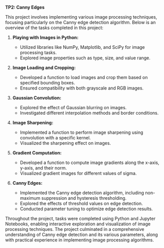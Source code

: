 **TP2: Canny Edges**

This project involves implementing various image processing techniques, focusing particularly on the Canny edge detection algorithm. Below is an overview of the tasks completed in this project:

1. **Playing with Images in Python:**
    - Utilized libraries like NumPy, Matplotlib, and SciPy for image processing tasks.
    - Explored image properties such as type, size, and value range.

2. **Image Loading and Cropping:**
    - Developed a function to load images and crop them based on specified bounding boxes.
    - Ensured compatibility with both grayscale and RGB images.

3. **Gaussian Convolution:**
    - Explored the effect of Gaussian blurring on images.
    - Investigated different interpolation methods and border conditions.

4. **Image Sharpening:**
    - Implemented a function to perform image sharpening using convolution with a specific kernel.
    - Visualized the sharpening effect on images.

5. **Gradient Computation:**
    - Developed a function to compute image gradients along the x-axis, y-axis, and their norm.
    - Visualized gradient images for different values of sigma.

6. **Canny Edges:**
    - Implemented the Canny edge detection algorithm, including non-maximum suppression and hysteresis thresholding.
    - Explored the effects of threshold values on edge detection.
    - Conducted parameter tuning to optimize edge detection results.

Throughout the project, tasks were completed using Python and Jupyter Notebooks, enabling interactive exploration and visualization of image processing techniques. The project culminated in a comprehensive understanding of Canny edge detection and its various parameters, along with practical experience in implementing image processing algorithms.
